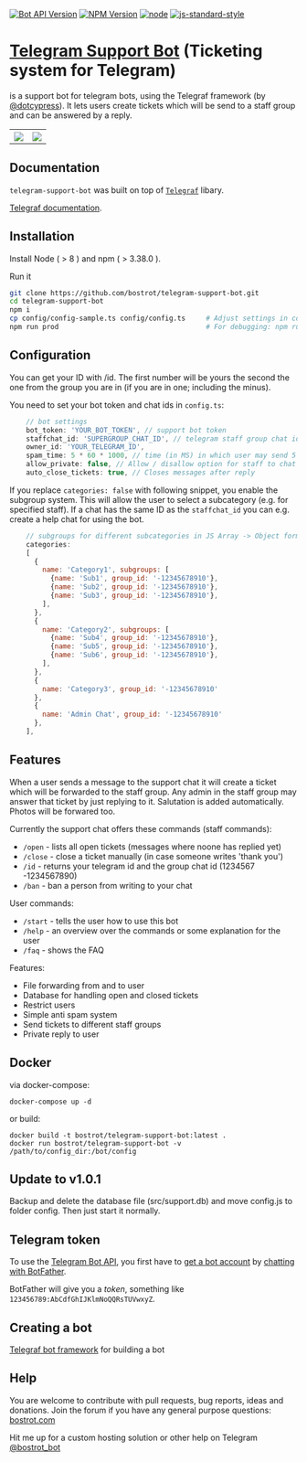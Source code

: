 

[![Bot API Version](https://img.shields.io/badge/Bot%20API-v4.8-f36caf.svg?style=flat-square)](https://core.telegram.org/bots/api)
[![NPM Version](https://img.shields.io/npm/v/telegraf.svg?style=flat-square)](https://www.npmjs.com/)
[![node](https://img.shields.io/node/v/telegraf.svg?style=flat-square)](https://www.npmjs.com/package/)
[![js-standard-style](https://img.shields.io/badge/code%20style-standard-brightgreen.svg?style=flat-square)](http://standardjs.com/)

# [Telegram Support Bot](https://github.com/bostrot/telegram-support-bot) (Ticketing system for Telegram)
is a support bot for telegram bots, using the Telegraf framework (by [@dotcypress](https://github.com/dotcypress)). It lets users create tickets which will be send to a staff group and can be answered by a reply.

<table>
<tr>
<th><img src="https://i.imgur.com/du5KZ1C.jpg" /></th>
<th><img src="https://i.imgur.com/N2002b0.jpg" /></th>
</tr>
</table>

## Documentation

`telegram-support-bot` was built on top of [`Telegraf`](https://github.com/telegraf/telegraf) libary.

[Telegraf documentation](http://telegraf.js.org).

## Installation

Install Node ( > 8 ) and npm ( > 3.38.0 ).

Run it
```bash
git clone https://github.com/bostrot/telegram-support-bot.git
cd telegram-support-bot
npm i
cp config/config-sample.ts config/config.ts     # Adjust settings in config.ts
npm run prod                                    # For debugging: npm run dev
```

## Configuration

You can get your ID with /id. The first number will be yours the second the one from the group you are in (if you are in one; including the minus).

You need to set your bot token and chat ids in `config.ts`:

```js
    // bot settings
    bot_token: 'YOUR_BOT_TOKEN', // support bot token
    staffchat_id: 'SUPERGROUP_CHAT_ID', // telegram staff group chat id eg. -123456789
    owner_id: 'YOUR_TELEGRAM_ID',
    spam_time: 5 * 60 * 1000, // time (in MS) in which user may send 5 messages
    allow_private: false, // Allow / disallow option for staff to chat privately
    auto_close_tickets: true, // Closes messages after reply
```

If you replace `categories: false` with following snippet, you enable the subgroup system.
This will allow the user to select a subcategory (e.g. for specified staff). If a chat has the same ID
as the `staffchat_id` you can e.g. create a help chat for using the bot.

```js
    // subgroups for different subcategories in JS Array -> Object format
    categories:
    [
      {
        name: 'Category1', subgroups: [
          {name: 'Sub1', group_id: '-12345678910'},
          {name: 'Sub2', group_id: '-12345678910'},
          {name: 'Sub3', group_id: '-12345678910'},
        ],
      },
      {
        name: 'Category2', subgroups: [
          {name: 'Sub4', group_id: '-12345678910'},
          {name: 'Sub5', group_id: '-12345678910'},
          {name: 'Sub6', group_id: '-12345678910'},
        ],
      },
      {
        name: 'Category3', group_id: '-12345678910'
      },
      {
        name: 'Admin Chat', group_id: '-12345678910' 
      },
    ],
```

## Features

When a user sends a message to the support chat it will create a ticket which will be forwarded to the staff group. Any admin in the staff group may answer that ticket by just replying to it. Salutation is added automatically. Photos will be forwared too.

Currently the support chat offers these commands (staff commands):
* `/open` - lists all open tickets (messages where noone has replied yet)
* `/close` - close a ticket manually (in case someone writes 'thank you')
* `/id` - returns your telegram id and the group chat id (1234567 -1234567890)
* `/ban` - ban a person from writing to your chat

User commands:
* `/start` - tells the user how to use this bot
* `/help` - an overview over the commands or some explanation for the user
* `/faq` - shows the FAQ

Features:
* File forwarding from and to user
* Database for handling open and closed tickets
* Restrict users
* Simple anti spam system
* Send tickets to different staff groups
* Private reply to user

## Docker

via docker-compose:
```
docker-compose up -d
```

or build:

```
docker build -t bostrot/telegram-support-bot:latest .
docker run bostrot/telegram-support-bot -v /path/to/config_dir:/bot/config
```

## Update to v1.0.1

Backup and delete the database file (src/support.db) and move config.js to folder config. Then just start it normally.

## Telegram token

To use the [Telegram Bot API](https://core.telegram.org/bots/api), 
you first have to [get a bot account](https://core.telegram.org/bots) 
by [chatting with BotFather](https://core.telegram.org/bots#6-botfather).

BotFather will give you a *token*, something like `123456789:AbCdfGhIJKlmNoQQRsTUVwxyZ`.

## Creating a bot

[Telegraf bot framework](https://github.com/telegraf/telegraf) for building a bot


## Help

You are welcome to contribute with pull requests, bug reports, ideas and donations. Join the forum if you have any general purpose questions: [bostrot.com](https://www.bostrot.com)

Hit me up for a custom hosting solution or other help on Telegram [@bostrot_bot](http://t.me/bostrot_bot)
